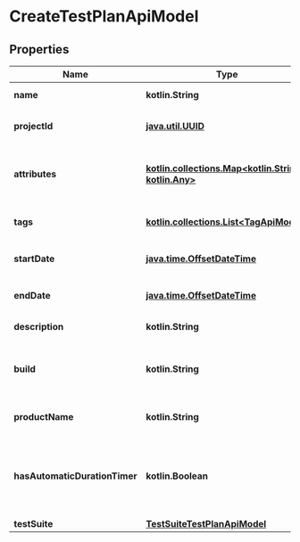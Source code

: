 
# CreateTestPlanApiModel

## Properties
| Name | Type | Description | Notes |
| ------------ | ------------- | ------------- | ------------- |
| **name** | **kotlin.String** | Test plan name |  |
| **projectId** | [**java.util.UUID**](java.util.UUID.md) | Project unique identifier |  |
| **attributes** | [**kotlin.collections.Map&lt;kotlin.String, kotlin.Any&gt;**](kotlin.Any.md) | Key value pair of test plan custom attributes |  |
| **tags** | [**kotlin.collections.List&lt;TagApiModel&gt;**](TagApiModel.md) | Test plan tag names collection |  [optional] |
| **startDate** | [**java.time.OffsetDateTime**](java.time.OffsetDateTime.md) | Date and time of test plan start |  [optional] |
| **endDate** | [**java.time.OffsetDateTime**](java.time.OffsetDateTime.md) | Date and time of test plan end |  [optional] |
| **description** | **kotlin.String** | Test plan description |  [optional] |
| **build** | **kotlin.String** | Build of the application on which test plan is executed |  [optional] |
| **productName** | **kotlin.String** | Name of the testing product |  [optional] |
| **hasAutomaticDurationTimer** | **kotlin.Boolean** | Boolean flag defines if test plan has automatic duration timer |  [optional] |
| **testSuite** | [**TestSuiteTestPlanApiModel**](TestSuiteTestPlanApiModel.md) |  |  [optional] |



